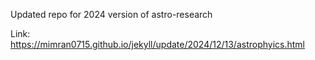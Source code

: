 Updated repo for 2024 version of astro-research

Link: https://mimran0715.github.io/jekyll/update/2024/12/13/astrophyics.html

